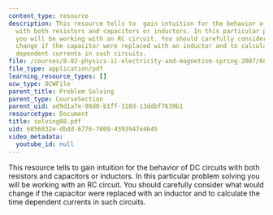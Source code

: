```yaml
---
content_type: resource
description: This resource tells to  gain intuition for the behavior of DC circuits
  with both resistors and capacitors or inductors. In this particular problem solving
  you will be working with an RC circuit. You should carefully consider what would
  change if the capacitor were replaced with an inductor and to calculate the time
  dependent currents in such circuits.
file: /courses/8-02-physics-ii-electricity-and-magnetism-spring-2007/6856832edbdd677670094393947e4645_solving08.pdf
file_type: application/pdf
learning_resource_types: []
ocw_type: OCWFile
parent_title: Problem Solving
parent_type: CourseSection
parent_uid: ad9d1a7e-98d0-b1ff-318d-13ddbf7639b1
resourcetype: Document
title: solving08.pdf
uid: 6856832e-dbdd-6776-7009-4393947e4645
video_metadata:
  youtube_id: null
---
```

This resource tells to  gain intuition for the behavior of DC circuits with both resistors and capacitors or inductors. In this particular problem solving you will be working with an RC circuit. You should carefully consider what would change if the capacitor were replaced with an inductor and to calculate the time dependent currents in such circuits.

